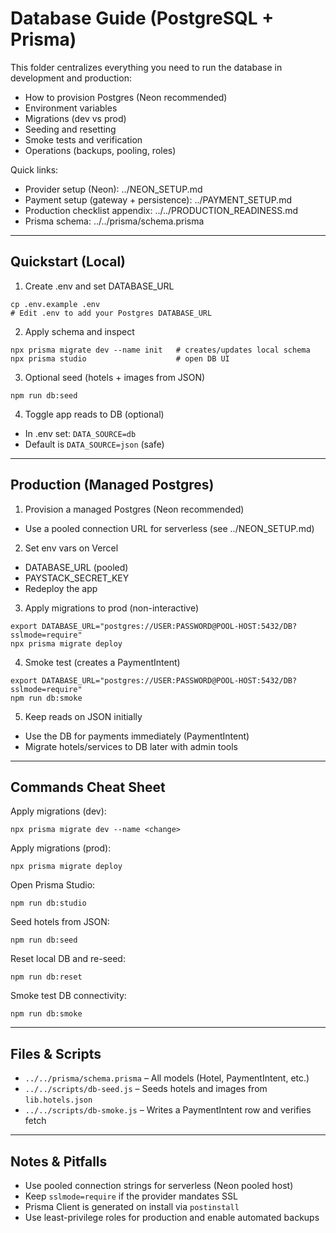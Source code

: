 # Database Guide (PostgreSQL + Prisma)

This folder centralizes everything you need to run the database in development and production:
- How to provision Postgres (Neon recommended)
- Environment variables
- Migrations (dev vs prod)
- Seeding and resetting
- Smoke tests and verification
- Operations (backups, pooling, roles)

Quick links:
- Provider setup (Neon): ../NEON_SETUP.md
- Payment setup (gateway + persistence): ../PAYMENT_SETUP.md
- Production checklist appendix: ../../PRODUCTION_READINESS.md
- Prisma schema: ../../prisma/schema.prisma

---

## Quickstart (Local)

1) Create .env and set DATABASE_URL
```
cp .env.example .env
# Edit .env to add your Postgres DATABASE_URL
```

2) Apply schema and inspect
```
npx prisma migrate dev --name init   # creates/updates local schema
npx prisma studio                    # open DB UI
```

3) Optional seed (hotels + images from JSON)
```
npm run db:seed
```

4) Toggle app reads to DB (optional)
- In .env set: `DATA_SOURCE=db`
- Default is `DATA_SOURCE=json` (safe)

---

## Production (Managed Postgres)

1) Provision a managed Postgres (Neon recommended)
- Use a pooled connection URL for serverless (see ../NEON_SETUP.md)

2) Set env vars on Vercel
- DATABASE_URL (pooled)
- PAYSTACK_SECRET_KEY
- Redeploy the app

3) Apply migrations to prod (non-interactive)
```
export DATABASE_URL="postgres://USER:PASSWORD@POOL-HOST:5432/DB?sslmode=require"
npx prisma migrate deploy
```

4) Smoke test (creates a PaymentIntent)
```
export DATABASE_URL="postgres://USER:PASSWORD@POOL-HOST:5432/DB?sslmode=require"
npm run db:smoke
```

5) Keep reads on JSON initially
- Use the DB for payments immediately (PaymentIntent)
- Migrate hotels/services to DB later with admin tools

---

## Commands Cheat Sheet

Apply migrations (dev):
```
npx prisma migrate dev --name <change>
```

Apply migrations (prod):
```
npx prisma migrate deploy
```

Open Prisma Studio:
```
npm run db:studio
```

Seed hotels from JSON:
```
npm run db:seed
```

Reset local DB and re-seed:
```
npm run db:reset
```

Smoke test DB connectivity:
```
npm run db:smoke
```

---

## Files & Scripts
- `../../prisma/schema.prisma` – All models (Hotel, PaymentIntent, etc.)
- `../../scripts/db-seed.js` – Seeds hotels and images from `lib.hotels.json`
- `../../scripts/db-smoke.js` – Writes a PaymentIntent row and verifies fetch

---

## Notes & Pitfalls
- Use pooled connection strings for serverless (Neon pooled host)
- Keep `sslmode=require` if the provider mandates SSL
- Prisma Client is generated on install via `postinstall`
- Use least-privilege roles for production and enable automated backups
